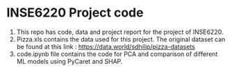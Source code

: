 # INSE6220 Project code 
1. This repo has code, data and project report for the project of INSE6220. 
2. Pizza.xls contains the data used for this project. The original dataset can be found at this link : https://data.world/sdhilip/pizza-datasets
3. code.ipynb file contains the code for PCA and comparison of different ML models using PyCaret and SHAP.
